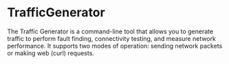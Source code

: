 # TrafficGenerator
The Traffic Generator is a command-line tool that allows you to generate traffic to perform fault finding, connectivity testing, and measure network performance. It supports two modes of operation: sending network packets or making web (curl) requests.
